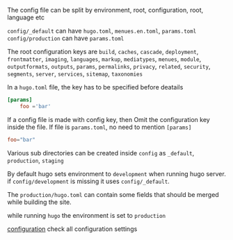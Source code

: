 The config file can be split by environment, root, configuration, root, language etc

`config/_default` can have `hugo.toml`, `menues.en.toml`, `params.toml`
`config/production` can have `params.toml`

The root configuration keys are 
`build`, `caches`, `cascade`, `deployment`, `frontmatter`, `imaging`, `languages`, `markup`, `mediatypes`, `menues`, `module`, `outputformats`, `outputs`, `params`, `permalinks`, `privacy`, `related`, `security`, `segments`, `server`, `services`, `sitemap`, `taxonomies`

In a `hugo.toml` file, the key has to be specified before deatails
```toml
[params]
	foo ='bar'
```
If a config file is made with config key, then Omit the configuration key inside the file.
If file is `params.toml`, no need to mention `[params]`
```toml
foo="bar"
```

Various sub directories can be created inside `config` as `_default`, `production`, `staging`

By default hugo sets environment to `development` when running hugo server.
if `config/development` is missing it uses `config/_default`.

The `production/hugo.toml` can contain some fields that should be merged while building the site.

while running `hugo` the environment is set to `production`


[configuration](https://gohugo.io/getting-started/configuration/)
check all configuration settings
